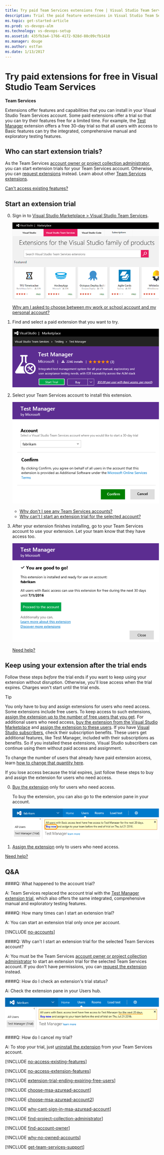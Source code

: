 ```yaml
---
title: Try paid Team Services extensions free | Visual Studio Team Services
description: Trial the paid feature extensions in Visual Studio Team Services (VSTS, Visual Studio Online, VSO)
ms.topic: get-started-article
ms.prod: vs-devops-alm
ms.technology: vs-devops-setup
ms.assetid: 435fb3a4-1766-4172-928d-80c09cfb1410
ms.manager: douge
ms.author: estfan
ms.date: 1/13/2017
---
```


#   Try paid extensions for free in Visual Studio Team Services

**Team Services**

Extensions offer features and capabilities that you 
can install in your Visual Studio Team Services account. 
Some paid extensions offer a trial so that you can try 
their features free for a limited time. 
For example, the [Test Manager](https://marketplace.visualstudio.com/items/ms.vss-testmanager-web) 
extension offers a free 30-day trial so that all 
users with access to Basic features can try the integrated, 
comprehensive manual and exploratory testing features. 

## Who can start extension trials?

As the Team Services [account owner or project collection administrator](#find-owner), 
you can start extension trials for your Team Services account. 
Otherwise, you can 
[request extensions](https://www.visualstudio.com/docs/marketplace/get-vsts-extensions#request) 
instead. Learn about other 
[Team Services extensions](https://marketplace.visualstudio.com/vsts).

[Can't access existing features?](#feature-access)

##  Start an extension trial

0.  Sign in to [Visual Studio Marketplace > Visual Studio Team Services](https://marketplace.visualstudio.com/vsts).

	![Find extension trial](../_img/get-vsts-extensions/marketplace.png)

	[Why am I asked to choose between my work or school account and my personal account?](#ChooseOrgAcctMSAcct)

0.	Find and select a paid extension that you want to try.

	![Start the extension trial](_img/try-additional-features/mp-start-test-manager-trial.png)

0.  Select your Team Services account to install this extension.

	![Select Team Services account for extension trial](_img/try-additional-features/select-account.png)

	*	[Why don't I see any Team Services accounts?](#no-accounts) 
	*	[Why can't I start an extension trial for the selected account?](#no-permissions) 

0.	After your extension finishes installing, 
	go to your Team Services account to use your extension. 
	Let your team know that they have access too.

	![Marketplace installs your extension](_img/try-additional-features/extension-installed.png)

	[Need help?](#get-support)

<a name="after-trial"></a>
##		Keep using your extension after the trial ends

Follow these steps *before* the trial ends if you want 
to keep using your extension without disruption. 
Otherwise, you'll lose access when the trial expires. 
Charges won't start until the trial ends. 

> [!TIP]
> You only have to buy and assign extensions for users who need access. 
> Some extensions include free users. To keep access to such extensions, 
> [assign the extension up to the number of free users that you get](../../marketplace/get-vsts-extensions.md#assign-extension). 
> For additional users who need access, 
> [buy the extension from the Visual Studio Marketplace](../../marketplace/get-vsts-extensions.md) 
> and [assign the extension to these users](../../marketplace/get-vsts-extensions.md#assign-extension). 
> If you have [Visual Studio subscribers](https://marketplace.visualstudio.com/subscriptions), 
> check their subscription benefits. These users get additional features, 
> like Test Manager, included with their subscriptions as benefits. 
> So if you installed these extensions, Visual Studio subscribers 
> can continue using them without paid access and assignment.
> 
> To change the number of users that already have paid extension access, 
> learn [how to change that quantity here](../../marketplace/get-vsts-extensions.md#change-extension-quantity).

If you lose access because the trial expires, 
just follow these steps to buy and assign the 
extension for users who need access.

0.	[Buy the extension](../../marketplace/get-vsts-extensions.md#install-extension) 
only for users who need access.

	To buy the extension, you can also go to the extension pane in your account.	

	![Users hub, extension pane](_img/try-additional-features/extension-trial-in-account-updated-ui.png)

0.	[Assign the extension](../../marketplace/get-vsts-extensions.md#assign-extension) 
only to users who need access.

[Need help?](#get-support)

##  Q&A

<!-- BEGINSECTION class="md-qanda" -->

<a name="account-trial"></a>
####Q:   What happened to the account trial?

A:	Team Services replaced the account trial with the 
[Test Manager extension trial](https://marketplace.visualstudio.com/items/ms.vss-testmanager-web), 
which also offers the same integrated, 
comprehensive manual and exploratory testing features. 

####Q:		How many times can I start an extension trial?

A:  You can start an extension trial only once per account. 

<a name="no-accounts"></a>

[!INCLUDE [no-accounts](../../marketplace/_shared/qa-no-accounts.md)]

<a name="no-permissions"></a>
####Q:		Why can't I start an extension trial for the selected Team Services account?

A:	You must be the Team Services [account owner or project collection administrator](#find-owner) 
to start an extension trial for the selected Team Services account. If you don't have permissions, 
you can [request the extension](../../marketplace/get-vsts-extensions.md#request) instead. 

<a name="check-trial"></a>
####Q:		How do I check an extension's trial status?

A:	Check the extension pane in your Users hub.

![Check extension trial](_img/try-additional-features/check-extension-trial-updated-ui.png)

####Q:   How do I cancel my trial?

A: To stop your trial, just 
[uninstall the extension](https://www.visualstudio.com/docs/marketplace/get-vsts-extensions#uninstall-disable-extension) 
from your Team Services account.

<a name="feature-access"></a>

[!INCLUDE [no-access-existing-features](../../_shared/qa-no-access-existing-features.md)]

<a name="extension-access"></a>

[!INCLUDE [no-access-extension-features](../../_shared/qa-no-access-extension-features.md)]

[!INCLUDE [extension-trial-ending-expiring-free-users](../../_shared/qa-extension-trial-ending-expiring-free-users.md)]

<a name="ChooseOrgAcctMSAcct"></a>

[!INCLUDE [choose-msa-azuread-account](../../_shared/qa-choose-msa-azuread-account.md)]

[!INCLUDE [choose-msa-azuread-account2](../../_shared/qa-choose-msa-azuread-account2.md)]

[!INCLUDE [why-cant-sign-in-msa-azuread-account](../../_shared/qa-why-cant-sign-in-msa-azuread-account.md)]

<a name="find-owner"></a>

[!INCLUDE [find-project-collection-administrator](../../_shared/qa-find-project-collection-administrator.md)]

[!INCLUDE [find-account-owner](../../_shared/qa-find-account-owner.md)]

[!INCLUDE [why-no-owned-accounts](../../_shared/qa-why-no-owned-accounts.md)]

<a name="get-support"></a>

[!INCLUDE [get-team-services-support](../../_shared/qa-get-team-services-support.md)]

<!-- ENDSECTION --> 